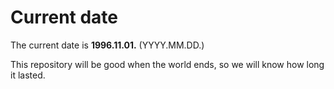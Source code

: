 # Current date

The current date is **1996.11.01.** (YYYY.MM.DD.)

This repository will be good when the world ends, so we will know how long it lasted.